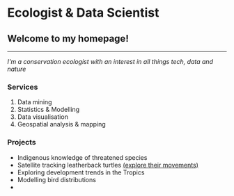 # Ecologist & Data Scientist

## Welcome to my homepage!
---
_I'm a conservation ecologist with an interest in all things tech, data and nature_


### Services
1. Data mining
2. Statistics & Modelling
3. Data visualisation
4. Geospatial analysis & mapping



### Projects
- Indigenous knowledge of threatened species
- Satellite tracking leatherback turtles <a href="https://markzie-mze.github.io/turtle-migrations/" target="_blank">(explore their movements)</a>
- Exploring development trends in the Tropics
- Modelling bird distributions
- 


